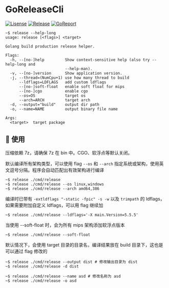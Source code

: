 # GoReleaseCli

[![Lisense](https://img.shields.io/github/license/Mmx233/GoReleaseCli)](https://github.com/Mmx233/GoReleaseCli/blob/main/LICENSE)
[![Release](https://img.shields.io/github/v/release/Mmx233/GoReleaseCli?color=blueviolet&include_prereleases)](https://github.com/Mmx233/GoReleaseCli/releases)
[![GoReport](https://goreportcard.com/badge/github.com/Mmx233/GoReleaseCli)](https://goreportcard.com/report/github.com/Mmx233/GoReleaseCli)

```shell
~$ release --help-long
usage: release [<flags>] <target>

Golang build production release helper.

Flags:
  -h, --[no-]help         Show context-sensitive help (also try --help-long and
                          --help-man).
  -v, --[no-]version      Show application version.
  -j, --thread=(NumCpu+1) use how many thread to build
      --ldflags=LDFLAGS   add custom ldflags
      --[no-]soft-float   enable soft float for mips
      --[no-]cgo          enable cgo
      --os=OS             target os
      --arch=ARCH         target arch
  -d, --output="build"    output dir path
  -o, --name=NAME         output binary file name

Args:
  <target>  target package
```

## :saxophone: 使用

压缩依赖 7z，请确保 7z 在 bin 中。CGO、软浮点等默认关闭。

默认编译所有架构类型，可以使用 flag `--os` 和 `--arch` 指定系统或架构，使用英文逗号分隔。程序会自动匹配出有效架构进行编译

```shell
~$ release ./cmd/release
~$ release ./cmd/release --os linux,windows
~$ release ./cmd/release --arch amd64,386
```

编译时已带有 `-extldflags "-static -fpic" -s -w` 以及 `trimpath` 的 ldflags，如果需要附加自定义 ldflags，可以用 flag 继续加

```shell
~$ release ./cmd/release --ldflags='-X main.Version=5.5.5'
```

当使用 --soft-float 时，会为所有 mips 架构添加软浮点版本

```shell
~$ release ./cmd/release --soft-float
```

默认情况下，会使用 target 目录的目录名，编译结果放在 build 目录下，这也是可以通过 flag 修改的

```shell
~$ release ./cmd/release --output dist # 修改输出目录为 dist
~$ release ./cmd/release -d dist

~$ release ./cmd/release --name asd # 修改名称为 asd
~$ release ./cmd/release -o asd
```